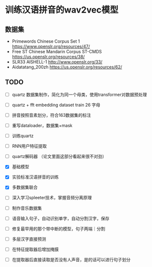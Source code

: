 # 训练汉语拼音的wav2vec模型

## 数据集
- Primewords Chinese Corpus Set 1 https://www.openslr.org/resources/47/
- Free ST Chinese Mandarin Corpus ST-CMDS https://us.openslr.org/resources/38/
- SLR33 AISHELL-1 http://www.openslr.org/33/
- Aidatatang_200zh https://us.openslr.org/resources/62/

## TODO

- [ ] quartz 数据集制作，简化为同一个母类，使用transformer对数据预处理
- [ ] quartz + fft embedding dataset train 26 字母
- [ ] 拼音按照音素划分，符合163数据集的标注
- [ ] 重写dataloader，数据集+mask
- [ ] 训练quartz


- [ ] RNN用户特征提取
- [ ] quartz解码器 （论文里面这部分看起来很不对劲）




- [x] 基础模型
- [x] 实验标准汉语拼音的训练
- [x] 多数据集联合
- [ ] 深入学习spleeter技术，掌握音频分离原理
- [ ] 制作音乐数据集
- [ ] 语音输入句子，自动识别单字，自动分割汉字，保存
- [ ] 修复最早用的那个带中断的模型，句子两端｜分割
- [ ] 多层汉字直接预测
- [ ] 在特征提取器后增加掩膜
- [ ] 在提取器后直接读取是否没有人声音，是的话可以进行句子划分